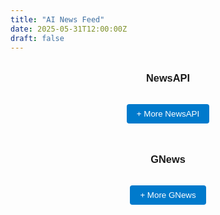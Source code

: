 ```yaml
---
title: "AI News Feed"
date: 2025-05-31T12:00:00Z
draft: false
---
```


<div id="news-feed" style="max-width: 900px; margin: 2rem auto; font-family: Arial, sans-serif;">

  <!-- NewsAPI Section -->
  <h3 style="margin-bottom: 1rem; text-align: center;">NewsAPI</h3>
  <table style="width: 100%; border-collapse: separate; border-spacing: 1rem;" id="newsapi"></table>
  <div style="text-align: center; margin-bottom: 2rem;">
    <button onclick="loadMoreNewsAPI()" style="padding: 0.5rem 1rem; border: none; border-radius: 4px; background-color: #007acc; color: white; cursor: pointer;">+ More NewsAPI</button>
  </div>

  <!-- GNews Section -->
  <h3 style="margin-top: 3rem; margin-bottom: 1rem; text-align: center;">GNews</h3>
  <table style="width: 100%; border-collapse: separate; border-spacing: 1rem;" id="gnews"></table>
  <div style="text-align: center;">
    <button onclick="loadMoreGNews()" style="padding: 0.5rem 1rem; border: none; border-radius: 4px; background-color: #007acc; color: white; cursor: pointer;">+ More GNews</button>
  </div>

</div>

<style>
  .news-image {
    width: 90px;
    height: 90px;
    object-fit: cover;
    border-radius: 6px;
  }

  .news-title {
    font-weight: bold;
    font-size: 0.95rem;
    color: var(--link-color, #007acc);
    text-decoration: none;
    display: block;
    white-space: nowrap;
    overflow: hidden;
    text-overflow: ellipsis;
    max-width: 100%;
  }

  .news-description {
    font-size: 0.85rem;
    color: var(--text-color, #444);
    margin-top: 0.3rem;
    white-space: nowrap;
    overflow: hidden;
    text-overflow: ellipsis;
    max-width: 100%;
  }

  @media (prefers-color-scheme: dark) {
    .news-description {
      color: #bbb;
    }
    .news-title {
      color: #4fc3f7;
    }
  }
</style>

<script>
  const newsApiKey = "e0a7c73f5dfe49ec8b4061e085d73ec8";
  const gnewsApiKey = "a2eb63380a75f0c1fe3e20b1963bc278";

  let newsApiPage = 1;
  let gnewsPage = 1;
  const pageSize = 3;

  async function loadMoreNewsAPI() {
    const url = `https://newsapi.org/v2/everything?q=artificial%20intelligence&pageSize=${pageSize}&page=${newsApiPage}&sortBy=publishedAt&apiKey=${newsApiKey}`;
    try {
      const res = await fetch(url);
      const data = await res.json();
      const html = data.articles.map(article => `
        <tr>
          <td style="width: 100px; vertical-align: top;">
            <img src="${article.urlToImage || 'https://via.placeholder.com/90'}" alt="News Image" class="news-image">
          </td>
          <td>
            <a href="${article.url}" class="news-title" target="_blank">${article.title}</a>
            <div class="news-description">${article.description || ''}</div>
          </td>
        </tr>
      `).join('');
      document.getElementById('newsapi').insertAdjacentHTML('beforeend', html);
      newsApiPage++;
    } catch (err) {
      console.error("NewsAPI fetch error:", err);
    }
  }

  async function loadMoreGNews() {
    const url = `https://gnews.io/api/v4/search?q=AI&lang=en&max=${pageSize}&page=${gnewsPage}&token=${gnewsApiKey}`;
    try {
      const res = await fetch(url);
      const data = await res.json();
      const html = data.articles.map(article => `
        <tr>
          <td style="width: 100px; vertical-align: top;">
            <img src="${article.image || 'https://via.placeholder.com/90'}" alt="News Image" class="news-image">
          </td>
          <td>
            <a href="${article.url}" class="news-title" target="_blank">${article.title}</a>
            <div class="news-description">${article.description || ''}</div>
          </td>
        </tr>
      `).join('');
      document.getElementById('gnews').insertAdjacentHTML('beforeend', html);
      gnewsPage++;
    } catch (err) {
      console.error("GNews fetch error:", err);
    }
  }

  // Initial Load
  loadMoreNewsAPI();
  loadMoreGNews();
</script>

